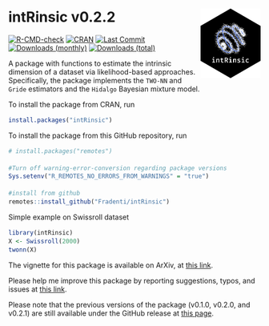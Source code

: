 # intRinsic v0.2.2 <img src="man/figures/intLogo.png" align="right" width="120" />

<!-- badges: start -->
[![R-CMD-check](https://github.com/Fradenti/intRinsic/workflows/R-CMD-check/badge.svg)](https://github.com/Fradenti/intRinsic/actions)
[![CRAN](https://www.r-pkg.org/badges/version/intRinsic)](https://cran.r-project.org/package=intRinsic)
[![Last Commit](https://img.shields.io/github/last-commit/fradenti/intRinsic)](https://github.com/fradenti/intRinsic)
[![Downloads (monthly)](https://cranlogs.r-pkg.org/badges/intRinsic?color=brightgreen)](https://www.r-pkg.org/pkg/intRinsic)
[![Downloads (total)](https://cranlogs.r-pkg.org/badges/grand-total/intRinsic?color=brightgreen)](https://www.r-pkg.org/pkg/intRinsic)
<!-- [![JSS](https://img.shields.io/badge/JSS-10.18637%2Fjss.v040.i08-brightgreen)]()
[![Codecov test coverage](https://codecov.io/gh/Fradenti/intRinsic/branch/main/graph/badge.svg)](https://app.codecov.io/gh/Fradenti/intRinsic?branch=main)
[![R-CMD-check](https://github.com/Fradenti/intRinsic/actions/workflows/R-CMD-check.yaml/badge.svg)](https://github.com/Fradenti/intRinsic/actions/workflows/R-CMD-check.yaml)
 -->
<!-- badges: end -->

A package with functions to estimate the intrinsic dimension of a dataset via likelihood-based approaches. 
Specifically, the package implements the `TWO-NN` and `Gride` estimators and the `Hidalgo` Bayesian mixture model.

To install the package from CRAN, run
```r
install.packages("intRinsic")
```

To install the package from this GitHub repository, run
```r
# install.packages("remotes")

#Turn off warning-error-conversion regarding package versions
Sys.setenv("R_REMOTES_NO_ERRORS_FROM_WARNINGS" = "true")

#install from github
remotes::install_github("Fradenti/intRinsic")
```

Simple example on Swissroll dataset

```r
library(intRinsic)
X <- Swissroll(2000)
twonn(X)
```

The vignette for this package is available on ArXiv, at [this link](https://arxiv.org/pdf/2102.11425.pdf).

Please help me improve this package by reporting suggestions, typos, and issues at [this link](https://github.com/Fradenti/intRinsic/issues).

Please note that the previous versions of the package (v0.1.0, v0.2.0, and v0.2.1) are still available under the GitHub release at [this page](https://github.com/Fradenti/intRinsic/releases).
